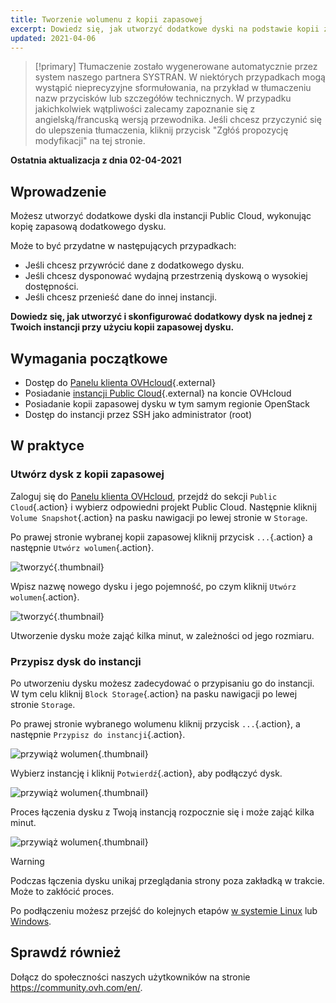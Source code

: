 ```yaml
---
title: Tworzenie wolumenu z kopii zapasowej
excerpt: Dowiedz się, jak utworzyć dodatkowe dyski na podstawie kopii zapasowej dodatkowego dysku
updated: 2021-04-06
---
```


> [!primary]
> Tłumaczenie zostało wygenerowane automatycznie przez system naszego partnera SYSTRAN. W niektórych przypadkach mogą wystąpić nieprecyzyjne sformułowania, na przykład w tłumaczeniu nazw przycisków lub szczegółów technicznych. W przypadku jakichkolwiek wątpliwości zalecamy zapoznanie się z angielską/francuską wersją przewodnika. Jeśli chcesz przyczynić się do ulepszenia tłumaczenia, kliknij przycisk "Zgłóś propozycję modyfikacji" na tej stronie.
> 

**Ostatnia aktualizacja z dnia 02-04-2021**

## Wprowadzenie

Możesz utworzyć dodatkowe dyski dla instancji Public Cloud, wykonując kopię zapasową dodatkowego dysku.

Może to być przydatne w następujących przypadkach:

- Jeśli chcesz przywrócić dane z dodatkowego dysku.
- Jeśli chcesz dysponować wydajną przestrzenią dyskową o wysokiej dostępności.
- Jeśli chcesz przenieść dane do innej instancji.

**Dowiedz się, jak utworzyć i skonfigurować dodatkowy dysk na jednej z Twoich instancji przy użyciu kopii zapasowej dysku.**

## Wymagania początkowe

- Dostęp do [Panelu klienta OVHcloud](https://www.ovh.com/auth/?action=gotomanager&from=https://www.ovh.pl/&ovhSubsidiary=pl){.external}
- Posiadanie [instancji Public Cloud](https://www.ovhcloud.com/pl/public-cloud/){.external} na koncie OVHcloud
- Posiadanie kopii zapasowej dysku w tym samym regionie OpenStack
- Dostęp do instancji przez SSH jako administrator (root)

## W praktyce

### Utwórz dysk z kopii zapasowej

Zaloguj się do [Panelu klienta OVHcloud](https://www.ovh.com/auth/?action=gotomanager&from=https://www.ovh.pl/&ovhSubsidiary=pl), przejdź do sekcji `Public Cloud`{.action} i wybierz odpowiedni projekt Public Cloud. Następnie kliknij `Volume Snapshot`{.action} na pasku nawigacji po lewej stronie w `Storage`.

Po prawej stronie wybranej kopii zapasowej kliknij przycisk `...`{.action} a następnie `Utwórz wolumen`{.action}.

![tworzyć](images/volume01.png){.thumbnail}

Wpisz nazwę nowego dysku i jego pojemność, po czym kliknij `Utwórz wolumen`{.action}.

![tworzyć](images/volume02.png){.thumbnail}

Utworzenie dysku może zająć kilka minut, w zależności od jego rozmiaru.

### Przypisz dysk do instancji

Po utworzeniu dysku możesz zadecydować o przypisaniu go do instancji. W tym celu kliknij `Block Storage`{.action} na pasku nawigacji po lewej stronie `Storage`.

Po prawej stronie wybranego wolumenu kliknij przycisk `...`{.action}, a następnie `Przypisz do instancji`{.action}.

![przywiąż wolumen](images/volume03.png){.thumbnail}

Wybierz instancję i kliknij `Potwierdź`{.action}, aby podłączyć dysk.

![przywiąż wolumen](images/volume04.png){.thumbnail}

Proces łączenia dysku z Twoją instancją rozpocznie się i może zająć kilka minut.

![przywiąż wolumen](images/volume05.png){.thumbnail}

> [!warning]
Podczas łączenia dysku unikaj przeglądania strony poza zakładką w trakcie. Może to zakłócić proces.
>

Po podłączeniu możesz przejść do kolejnych etapów [w systemie Linux](/pages/platform/public-cloud/create_and_configure_an_additional_disk_on_an_instance#w-systemie-linux) lub [Windows](/pages/platform/public-cloud/create_and_configure_an_additional_disk_on_an_instance#w-systemie-windows).

## Sprawdź również

Dołącz do społeczności naszych użytkowników na stronie <https://community.ovh.com/en/>.
